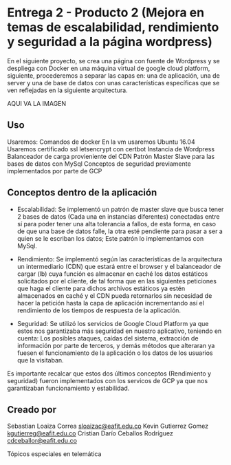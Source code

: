 # Entrega 2 - Producto 2 (Mejora en temas de escalabilidad, rendimiento y seguridad a la página wordpress)

En el siguiente proyecto, se crea una página con fuente de Wordpress y se despliega con Docker en una máquina virtual de google cloud platform, siguiente, procederemos a separar las capas en: una de aplicación, una de server y una de base de datos con unas características específicas que se ven reflejadas en la siguiente arquitectura.

AQUI VA LA IMAGEN

## Uso

Usaremos: 
Comandos de docker
En la vm usaremos Ubuntu 16.04
Usaremos certificado ssl letsencrypt con certbot
Instancia de Wordpress
Balanceador de carga provieniente del CDN
Patrón Master Slave para las bases de datos con MySql
Conceptos de seguridad previamente implementados por parte de GCP
 
## Conceptos dentro de la aplicación

- Escalabilidad: Se implementó un patrón de master slave que busca tener 2 bases de datos (Cada una en instancias diferentes) conectadas entre sí para poder tener una alta tolerancia a fallos, de esta forma, en caso de que una base de datos falle, la otra esté pendiente para pasar a ser a quien se le escriban los datos; Este patrón lo implementamos con MySql.

- Rendimiento: Se implementó según las características de la arquitectura un intermediario (CDN) que estará entre el browser y el balanceador de cargar (lb) cuya función es almacenar en caché los datos estáticos solicitados por el cliente, de tal forma que en las siguientes peticiones que haga el cliente para dichos archivos estáticos ya estén almacenados en caché y el CDN pueda retornarlos sin necesidad de hacer la petición hasta la capa de aplicación incrementando así el rendimiento de los tiempos de respuesta de la aplicación.

- Seguridad: Se utilizó los servicios de Google Cloud Platform ya que estos nos garantizaba más seguridad en nuestro aplicativo, teniendo en cuenta: Los posibles ataques, caídas del sistema, extracción de información por parte de terceros, y demás métodos que alteraran ya fuesen el funcionamiento de la aplicación o los datos de los usuarios que la visitaban.

Es importante recalcar que estos dos últimos conceptos (Rendimiento y seguridad) fueron implementados con los servicos de GCP ya que nos garantizaban funcionamiento y estabilidad.

## Creado por
Sebastian Loaiza Correa
sloaizac@eafit.edu.co
Kevin Gutierrez Gomez
kgutierreg@eafit.edu.co
Cristian Darío Ceballos Rodríguez
cdceballor@eafit.edu.co

Tópicos especiales en telemática
